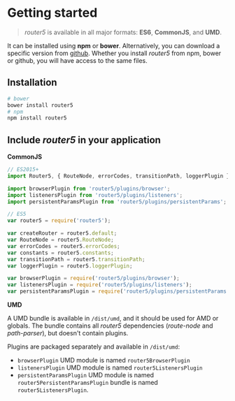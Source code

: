 # Getting started

> _router5_ is available in all major formats: __ES6__, __CommonJS__, and __UMD__.

It can be installed using __npm__ or __bower__. Alternatively, you can download a specific version
from [github](https://github.com/router5/router5/releases). Whether you install _router5_ from npm, bower or github,
you will have access to the same files.


## Installation

```sh
# bower
bower install router5
# npm
npm install router5
```

## Include _router5_ in your application

__CommonJS__


```javascript
// ES2015+
import Router5, { RouteNode, errorCodes, transitionPath, loggerPlugin } from 'router5';

import browserPlugin from 'router5/plugins/browser';
import listenersPlugin from 'router5/plugins/listeners';
import persistentParamsPlugin from 'router5/plugins/persistentParams';

// ES5
var router5 = require('router5');

var createRouter = router5.default;
var RouteNode = router5.RouteNode;
var errorCodes = router5.errorCodes;
var constants = router5.constants;
var transitionPath = router5.transitionPath;
var loggerPlugin = router5.loggerPlugin;

var browserPlugin = require('router5/plugins/browser');
var listenersPlugin = require('router5/plugins/listeners');
var persistentParamsPlugin = require('router5/plugins/persistentParams');
```

__UMD__

A UMD bundle is available in `/dist/umd`, and it should be used for AMD or globals. The bundle contains all _router5_ dependencies (_route-node_ and _path-parser_), but doesn't contain plugins.

Plugins are packaged separately and available in `/dist/umd`:
- `browserPlugin` UMD module is named `router5BrowserPlugin`
- `listenersPlugin` UMD module is named `router5ListenersPlugin`
- `persistentParamsPlugin` UMD module is named `router5PersistentParamsPlugin`
bundle is named `router5ListenersPlugin`.

